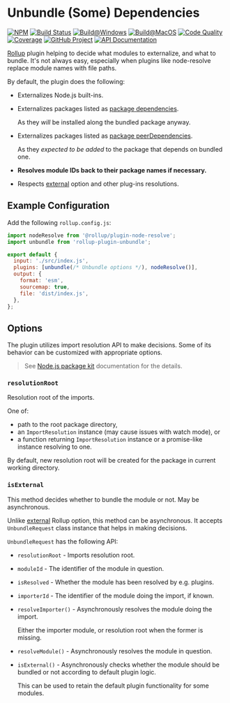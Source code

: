 # Unbundle (Some) Dependencies

[![NPM][npm-image]][npm-url]
[![Build Status][build-status-img]][build-status-link]
[![Build@Windows][build-windows-img]][build-windows-link]
[![Build@MacOS][build-macos-img]][build-macos-link]
[![Code Quality][quality-img]][quality-link]
[![Coverage][coverage-img]][coverage-link]
[![GitHub Project][github-image]][github-url]
[![API Documentation][api-docs-image]][api documentation]

[Rollup] plugin helping to decide what modules to externalize, and what to bundle. It's not always easy, especially
when plugins like node-resolve replace module names with file paths.

By default, the plugin does the following:

- Externalizes Node.js built-ins.

- Externalizes packages listed as [package dependencies].

  As they _will_ be installed along the bundled package anyway.

- Externalizes packages listed as [package peerDependencies].

  As they _expected to be added_ to the package that depends on bundled one.

- **Resolves module IDs back to their package names if necessary.**

- Respects [external] option and other plug-ins resolutions.

[npm-image]: https://img.shields.io/npm/v/rollup-plugin-unbundle.svg?logo=npm
[npm-url]: https://www.npmjs.com/package/rollup-plugin-unbundle
[build-status-img]: https://github.com/run-z/rollup-plugin-unbundle/workflows/Build/badge.svg
[build-windows-img]: https://github.com/run-z/rollup-plugin-unbundle/workflows/Build@Windows/badge.svg
[build-macos-img]: https://github.com/run-z/rollup-plugin-unbundle/workflows/Build@MacOS/badge.svg
[build-status-link]: https://github.com/run-z/rollup-plugin-unbundle/actions?query=workflow:Build
[build-windows-link]: https://github.com/run-z/rollup-plugin-unbundle/actions?query=workflow:Build@Windows
[build-macos-link]: https://github.com/run-z/rollup-plugin-unbundle/actions?query=workflow:Build@MacOS
[quality-img]: https://app.codacy.com/project/badge/Grade/2de1f7d57474445084344aa20b00ebc2
[quality-link]: https://www.codacy.com/gh/run-z/rollup-plugin-unbundle/dashboard?utm_source=github.com&utm_medium=referral&utm_content=run-z/rollup-plugin-unbundle&utm_campaign=Badge_Grade
[coverage-img]: https://app.codacy.com/project/badge/Coverage/2de1f7d57474445084344aa20b00ebc2
[coverage-link]: https://www.codacy.com/gh/run-z/rollup-plugin-unbundle/dashboard?utm_source=github.com&utm_medium=referral&utm_content=run-z/rollup-plugin-unbundle&utm_campaign=Badge_Coverage
[github-image]: https://img.shields.io/static/v1?logo=github&label=GitHub&message=project&color=informational
[github-url]: https://github.com/run-z/rollup-plugin-unbundle
[api-docs-image]: https://img.shields.io/static/v1?logo=typescript&label=API&message=docs&color=informational
[API documentation]: https://run-z.github.io/rollup-plugin-unbundle
[Rollup]: https://rollupjs.org/
[external]: https://rollupjs.org/guide/en/#external
[package dependencies]: https://docs.npmjs.com/cli/v8/configuring-npm/package-json#dependencies
[package peerDependencies]: https://docs.npmjs.com/cli/v8/configuring-npm/package-json#peerdependencies

## Example Configuration

Add the following `rollup.config.js`:

```javascript
import nodeResolve from '@rollup/plugin-node-resolve';
import unbundle from 'rollup-plugin-unbundle';

export default {
  input: './src/index.js',
  plugins: [unbundle(/* Unbundle options */), nodeResolve()],
  output: {
    format: 'esm',
    sourcemap: true,
    file: 'dist/index.js',
  },
};
```

## Options

The plugin utilizes import resolution API to make decisions. Some of its behavior can be customized with appropriate
options.

> See [Node.js package kit] documentation for the details.

[Node.js package kit]: https://www.npmjs.com/package/@run-z/rollup-plugin-unbundle

### `resolutionRoot`

Resolution root of the imports.

One of:

- path to the root package directory,
- an `ImportResolution` instance (may cause issues with watch mode), or
- a function returning `ImportResolution` instance or a promise-like instance resolving to one.

By default, new resolution root will be created for the package in current working directory.

### `isExternal`

This method decides whether to bundle the module or not. May be asynchronous.

Unlike [external] Rollup option, this method can be asynchronous. It accepts `UnbundleRequest` class instance that
helps in making decisions.

`UnbundleRequest` has the following API:

- `resolutionRoot` - Imports resolution root.

- `moduleId` - The identifier of the module in question.

- `isResolved` - Whether the module has been resolved by e.g. plugins.

- `importerId` - The identifier of the module doing the import, if known.

- `resolveImporter()` - Asynchronously resolves the module doing the import.

  Either the importer module, or resolution root when the former is missing.

- `resolveModule()` - Asynchronously resolves the module in question.

- `isExternal()` - Asynchronously checks whether the module should be bundled or not according to default plugin logic.

  This can be used to retain the default plugin functionality for some modules.
